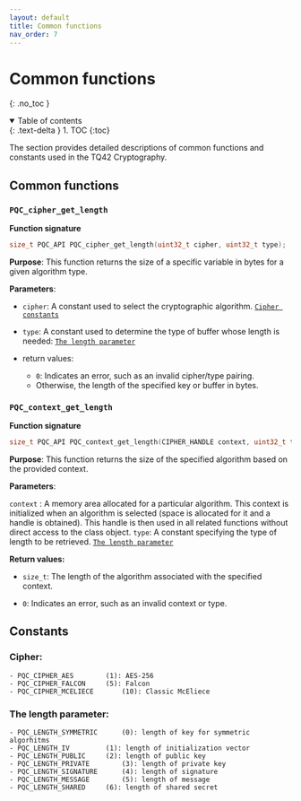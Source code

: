 ```yaml
---
layout: default
title: Common functions
nav_order: 7
---
```


# Common functions
{: .no_toc }

<details open markdown="block">
  <summary>
    Table of contents
  </summary>
  {: .text-delta }
1. TOC
{:toc}
</details>

The section provides detailed descriptions of common functions and constants used in the TQ42 Cryptography.

## Common functions 

### `PQC_cipher_get_length`

**Function signature**

```cpp
size_t PQC_API PQC_cipher_get_length(uint32_t cipher, uint32_t type);
```

**Purpose**: This function returns the size of a specific variable in bytes for a given algorithm type.

**Parameters**:

- `cipher`: A constant used to select the cryptographic algorithm. [`Cipher constants`](common_functions.html#cipher)
- `type`: A constant used to determine the type of buffer whose length is needed: [`The length parameter`](common_functions.html#the-length-parameter)

- return values:
	- `0`: Indicates an error, such as an invalid cipher/type pairing.
	- Otherwise, the length of the specified key or buffer in bytes.

### `PQC_context_get_length`

**Function signature**

```cpp
size_t PQC_API PQC_context_get_length(CIPHER_HANDLE context, uint32_t type);
```
**Purpose**: This function returns the size of the specified algorithm based on the provided context.

**Parameters**:

`context` : A memory area allocated for a particular algorithm. This context is initialized when an algorithm is selected (space is allocated for it and a handle is obtained). This handle is then used in all related functions without direct access to the class object.
`type`: A constant specifying the type of length to be retrieved. [`The length parameter`](common_functions.html#the-length-parameter)

**Return values:**

*   `size_t`: The length of the algorithm associated with the specified context.
    
*   `0`: Indicates an error, such as an invalid context or type.
    

## Сonstants

### Cipher:

    - PQC_CIPHER_AES		(1): AES-256
	- PQC_CIPHER_FALCON		(5): Falcon
	- PQC_CIPHER_MCELIECE		(10): Classic McEliece

### The length parameter:

	- PQC_LENGTH_SYMMETRIC		(0): length of key for symmetric algorhitms
	- PQC_LENGTH_IV		  	(1): length of initialization vector
	- PQC_LENGTH_PUBLIC	  	(2): length of public key
	- PQC_LENGTH_PRIVATE	  	(3): length of private key
	- PQC_LENGTH_SIGNATURE 		(4): length of signature
	- PQC_LENGTH_MESSAGE	  	(5): length of message
	- PQC_LENGTH_SHARED	  	(6): length of shared secret

